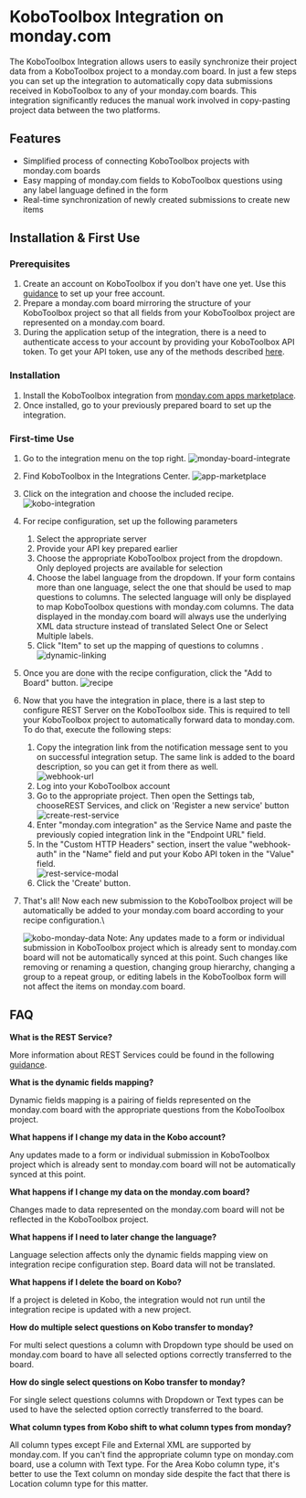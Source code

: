 # KoboToolbox Integration on monday.com

The KoboToolbox Integration allows users to easily synchronize their project
data from a KoboToolbox project to a monday.com board. In just a few steps you
can set up the integration to automatically copy data submissions received in
KoboToolbox to any of your monday.com boards. This integration significantly
reduces the manual work involved in copy-pasting project data between the two
platforms.

## Features

- Simplified process of connecting KoboToolbox projects with monday.com boards
- Easy mapping of monday.com fields to KoboToolbox questions using any label
  language defined in the form
- Real-time synchronization of newly created submissions to create new items

## Installation & First Use

### Prerequisites

1.  Create an account on KoboToolbox if you don't have one yet. Use this
    [guidance](https://support.kobotoolbox.org/creating_account.html) to set up
    your free account.
2.  Prepare a monday.com board mirroring the structure of your KoboToolbox
    project so that all fields from your KoboToolbox project are represented on
    a monday.com board.
3.  During the application setup of the integration, there is a need to
    authenticate access to your account by providing your KoboToolbox API token.
    To get your API token, use any of the methods described
    [here](https://support.kobotoolbox.org/api.html?highlight=api%20token).

### Installation

1.  Install the KoboToolbox integration from
    [monday.com apps marketplace](https://monday.com/marketplace).
2.  Once installed, go to your previously prepared board to set up the
    integration.

### First-time Use

1.  Go to the integration menu on the top right.
    ![monday-board-integrate](/images/kobotoolbox_monday_integration/monday-board-integrate.png)
2.  Find KoboToolbox in the Integrations Center.
    ![app-marketplace](/images/kobotoolbox_monday_integration/app-marketplace.png)
3.  Click on the integration and choose the included recipe.
    ![kobo-integration](/images/kobotoolbox_monday_integration/kobo-integration.png)
4.  For recipe configuration, set up the following parameters
    1.  Select the appropriate server
    2.  Provide your API key prepared earlier
    3.  Choose the appropriate KoboToolbox project from the dropdown. Only
        deployed projects are available for selection
    4.  Choose the label language from the dropdown. If your form contains more
        than one language, select the one that should be used to map questions
        to columns. The selected language will only be displayed to map
        KoboToolbox questions with monday.com columns. The data displayed in the
        monday.com board will always use the underlying XML data structure
        instead of translated Select One or Select Multiple labels.
    5.  Click "Item" to set up the mapping of questions to columns .
        ![dynamic-linking](/images/kobotoolbox_monday_integration/dynamic-linking.png)
5.  Once you are done with the recipe configuration, click the "Add to Board"
    button. ![recipe](/images/kobotoolbox_monday_integration/recipe.png)
6.  Now that you have the integration in place, there is a last step to
    configure REST Server on the KoboToolbox side. This is required to tell your
    KoboToolbox project to automatically forward data to monday.com. To do that,
    execute the following steps:
    1.  Copy the integration link from the notification message sent to you on
        successful integration setup. The same link is added to the board
        description, so you can get it from there as well.\
        ![webhook-url](/images/kobotoolbox_monday_integration/webhook-url.png)
    2.  Log into your KoboToolbox account
    3.  Go to the appropriate project. Then open the Settings tab, chooseREST
        Services, and click on 'Register a new service' button\
        ![create-rest-service](/images/kobotoolbox_monday_integration/create-rest-service.png)
    4.  Enter "monday.com integration" as the Service Name and paste the
        previously copied integration link in the "Endpoint URL" field.
    5.  In the "Custom HTTP Headers" section, insert the value "webhook-auth" in
        the "Name" field and put your Kobo API token in the "Value" field.\
        ![rest-service-modal](/images/kobotoolbox_monday_integration/rest-service-modal.png)
    6.  Click the 'Create' button.
7.  That's all! Now each new submission to the KoboToolbox project will be
    automatically be added to your monday.com board according to your recipe
    configuration.\

    ![kobo-monday-data](/images/kobotoolbox_monday_integration/kobo-monday-data.png)
    Note: Any updates made to a form or individual submission in KoboToolbox
    project which is already sent to monday.com board will not be automatically
    synced at this point. Such changes like removing or renaming a question,
    changing group hierarchy, changing a group to a repeat group, or editing
    labels in the KoboToolbox form will not affect the items on monday.com
    board.

## FAQ

**What is the REST Service?**

More information about REST Services could be found in the following
[guidance](https://support.kobotoolbox.org/rest_services.html).

**What is the dynamic fields mapping?**

Dynamic fields mapping is a pairing of fields represented on the monday.com
board with the appropriate questions from the KoboToolbox project.

**What happens if I change my data in the Kobo account?**

Any updates made to a form or individual submission in KoboToolbox project which
is already sent to monday.com board will not be automatically synced at this
point.

**What happens if I change my data on the monday.com board?**

Changes made to data represented on the monday.com board will not be reflected
in the KoboToolbox project.

**What happens if I need to later change the language?**

Language selection affects only the dynamic fields mapping view on integration
recipe configuration step. Board data will not be translated.

**What happens if I delete the board on Kobo?**

If a project is deleted in Kobo, the integration would not run until the
integration recipe is updated with a new project.

**How do multiple select questions on Kobo transfer to monday?**

For multi select questions a column with Dropdown type should be used on
monday.com board to have all selected options correctly transferred to the
board.

**How do single select questions on Kobo transfer to monday?**

For single select questions columns with Dropdown or Text types can be used to
have the selected option correctly transferred to the board.

**What column types from Kobo shift to what column types from monday?**

All column types except File and External XML are supported by monday.com. If
you can't find the appropriate column type on monday.com board, use a column
with Text type. For the Area Kobo column type, it's better to use the Text
column on monday side despite the fact that there is Location column type for
this matter.
